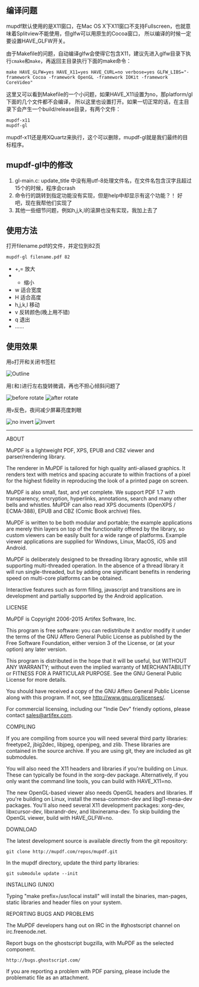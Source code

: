 ## 编译问题
mupdf默认使用的是X11窗口，在Mac OS X下X11窗口不支持Fullscreen，也就意味着Splitview不能使用，但glfw可以用原生的Cocoa窗口，
所以编译的时候一定要设置HAVE_GLFW开关。

由于Makefile的问题，自动编译glfw会使得它包含X11，建议先进入glfw目录下执行`cmake`和`make`，再返回主目录执行下面的make命令：

    make HAVE_GLFW=yes HAVE_X11=yes HAVE_CURL=no verbose=yes GLFW_LIBS="-framework Cocoa -framework OpenGL -framework IOKit -framework CoreVideo"
    
这里又可以看到Makefile的一个小问题，如果HAVE_X11设置为no，那platform/gl下面的几个文件都不会编译，
所以这里也设置打开。如果一切正常的话，在主目录下会产生一个build/release目录，有两个文件：

	mupdf-x11
	mupdf-gl
	
mupdf-x11还是用XQuartz来执行，这个可以删除，mupdf-gl就是我们最终的目标程序。

## mupdf-gl中的修改

1. gl-main.c: update_title 中没有用utf-8处理文件名，在文件名包含汉字且超过15个的时候，程序会crash
2. 命令行的跳转到指定<page>功能没有实现，但是help中却显示有这个功能？！ 好吧，现在我帮他们实现了
3. 其他一些细节问题，例如h,j,k,l的滚屏也没有实现，我加上去了

## 使用方法

打开filename.pdf的文件，并定位到82页

	mupdf-gl filename.pdf 82
	
* +,= 放大
* - 缩小
* w 适合宽度
* H 适合高度
* h,j,k,l 移动
* v 反转颜色(晚上用不错)
* q 退出
* ……

## 使用效果

用`o`打开和关闭书签栏

![Outline](http://ww3.sinaimg.cn/mw690/3e37e59cgw1f73rgqu058j20r40l8qdi.jpg)

用`[`和`]`进行左右旋转微调，再也不担心倾斜问题了

![before rotate](http://ww2.sinaimg.cn/mw690/3e37e59cgw1f73rgm7xudj20si0kudj0.jpg)
![after rotate](http://ww3.sinaimg.cn/mw690/3e37e59cgw1f73rgkit87j20si0kujur.jpg)

用`v`反色，夜间减少屏幕亮度刺眼

![no invert](http://ww3.sinaimg.cn/mw690/3e37e59cgw1f73rggc44ij20j70kuwk9.jpg)
![invert](http://ww1.sinaimg.cn/mw690/3e37e59cgw1f73rgj32akj20j70ku7a2.jpg)


---

ABOUT

MuPDF is a lightweight PDF, XPS, EPUB and CBZ viewer and parser/rendering
library.

The renderer in MuPDF is tailored for high quality anti-aliased graphics. It
renders text with metrics and spacing accurate to within fractions of a pixel
for the highest fidelity in reproducing the look of a printed page on screen.

MuPDF is also small, fast, and yet complete. We support PDF 1.7 with
transparency, encryption, hyperlinks, annotations, search and many other bells
and whistles. MuPDF can also read XPS documents (OpenXPS / ECMA-388),
EPUB and CBZ (Comic Book archive) files.

MuPDF is written to be both modular and portable; the example applications
are merely thin layers on top of the functionality offered by the library,
so custom viewers can be easily built for a wide range of platforms. Example
viewer applications are supplied for Windows, Linux, MacOS, iOS and Android.

MuPDF is deliberately designed to be threading library agnostic, while still
supporting multi-threaded operation. In the absence of a thread library
it will run single-threaded, but by adding one significant benefits in
rendering speed on multi-core platforms can be obtained.

Interactive features such as form filling, javascript and transitions
are in development and partially supported by the Android application.

LICENSE

MuPDF is Copyright 2006-2015 Artifex Software, Inc.

This program is free software: you can redistribute it and/or modify it under
the terms of the GNU Affero General Public License as published by the Free
Software Foundation, either version 3 of the License, or (at your option) any
later version.

This program is distributed in the hope that it will be useful, but WITHOUT ANY
WARRANTY; without even the implied warranty of MERCHANTABILITY or FITNESS FOR A
PARTICULAR PURPOSE. See the GNU General Public License for more details.

You should have received a copy of the GNU Affero General Public License along
with this program. If not, see <http://www.gnu.org/licenses/>.

For commercial licensing, including our "Indie Dev" friendly options,
please contact sales@artifex.com.

COMPILING

If you are compiling from source you will need several third party libraries:
freetype2, jbig2dec, libjpeg, openjpeg, and zlib. These libraries are contained
in the source archive. If you are using git, they are included as git
submodules.

You will also need the X11 headers and libraries if you're building on Linux.
These can typically be found in the xorg-dev package. Alternatively, if you
only want the command line tools, you can build with HAVE_X11=no.

The new OpenGL-based viewer also needs OpenGL headers and libraries. If you're
building on Linux, install the mesa-common-dev and libgl1-mesa-dev packages.
You'll also need several X11 development packages: xorg-dev, libxcursor-dev,
libxrandr-dev, and libxinerama-dev. To skip building the OpenGL viewer, build
with HAVE_GLFW=no.

DOWNLOAD

The latest development source is available directly from the git repository:

	git clone http://mupdf.com/repos/mupdf.git

In the mupdf directory, update the third party libraries:

	git submodule update --init

INSTALLING (UNIX)

Typing "make prefix=/usr/local install" will install the binaries, man-pages,
static libraries and header files on your system.

REPORTING BUGS AND PROBLEMS

The MuPDF developers hang out on IRC in the #ghostscript channel on
irc.freenode.net.

Report bugs on the ghostscript bugzilla, with MuPDF as the selected component.

	http://bugs.ghostscript.com/

If you are reporting a problem with PDF parsing, please include the problematic
file as an attachment.
